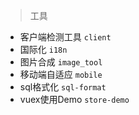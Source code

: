 > 工具

* 客户端检测工具 `client`
* 国际化 `i18n`
* 图片合成 `image_tool`
* 移动端自适应 `mobile`
* sql格式化 `sql-format`
* vuex使用Demo `store-demo`